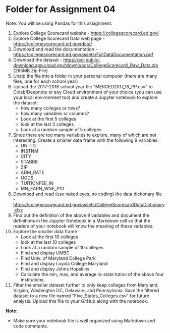 # Folder for Assignment 04
Note: You will be using Pandas for this assignment.
1. Explore College Scorecard website - https://collegescorecard.ed.gov/ 
2. Explore College Scorecard Data web page - https://collegescorecard.ed.gov/data/
3. Download and read the documentation - https://collegescorecard.ed.gov/assets/FullDataDocumentation.pdf
4. Download the dataset - https://ed-public-download.app.cloud.gov/downloads/CollegeScorecard_Raw_Data.zip (265MB Zip File)
5. Unzip the file into a folder in your personal computer (there are many files, one for each school year)
6. Upload the 2017-2018 school year file "MERGED2017_18_PP.csv" to Colab/Deepnote or any Cloud environment of your choice (you can use your local environment too) and create a Jupyter notebook to explore the dataset:   
    - how many colleges or rows?   
    - how many variables or columns?   
    - Look at the first 5 colleges   
    - look at the last 5 colleges
    - Look at a random sample of 5 colleges    
7. Since there are too many variables to explore, many of which are not interesting. Create a smaller data frame with the following 9 variables:
    - UNITID
    - INSTNM
    - CITY
    - STABBR
    - ZIP
    - ADM_RATE
    - UGDS
    - TUITIONFEE_IN
    - MN_EARN_WNE_P10 
8. Download and read (use naked eyes, no coding) the data dictionary file - https://collegescorecard.ed.gov/assets/CollegeScorecardDataDictionary.xlsx
9. Find out the definition of the above 9 variables and document the definitions in the Jupyter Notebook in a Markdown cell so that the readers of your notebook
will know the meaning of these variables.
10. Explore the smaller data frame
    - Look at the first 10 colleges   
    - look at the last 10 colleges
    - Look at a random sample of 10 colleges  
    - Find and display UMBC 
    - Find Univ. of Maryland College Park
    - Find and display Loyola College Maryland
    - Find and display Johns Hopskins
    - Calculate the min, max, and average in-state tution of the above four institutions.
 11. Filter the smaller dataset further to only keep colleges from Maryland, Virgina, Washington DC, Delaware, and Pennsylvinia. Save the filtered dataset to a new file named "Five_States_Colleges.csv" for future analysis. Upload this file to your GitHub along with the notebook.
 
**Note:** 
- Make sure your notebook file is well organized using Markdown and code comments.
